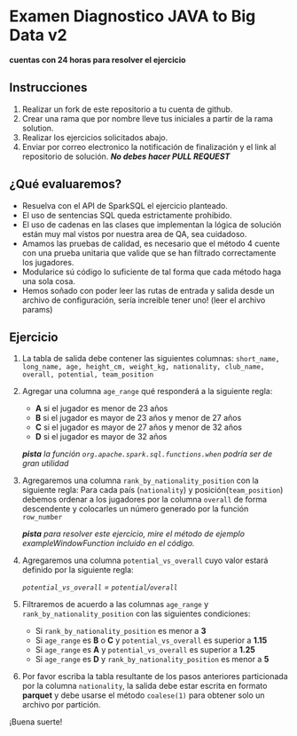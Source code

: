# Examen Diagnostico JAVA to Big Data v2
**cuentas con 24 horas para resolver el ejercicio**


## Instrucciones

1. Realizar un fork de este repositorio a tu cuenta de github.
2. Crear una rama que por nombre lleve tus iniciales a partir de la rama solution.
3. Realizar los ejercicios solicitados abajo.
4. Enviar por correo electronico la notificación de finalización y el link al repositorio de solución.
**_No debes hacer PULL REQUEST_**
## ¿Qué evaluaremos?

* Resuelva con el API de SparkSQL el ejercicio planteado.
* El uso de sentencias SQL queda estrictamente prohibido.
* El uso de cadenas en las clases que implementan la lógica de solución están muy mal vistos por nuestra area de QA, sea
  cuidadoso.
* Amamos las pruebas de calidad, es necesario que el método 4 cuente con una prueba unitaria 
    que valide que se han filtrado correctamente los jugadores.
* Modularice sú código lo suficiente de tal forma que cada método haga una sola cosa.
* Hemos soñado con poder leer las rutas de entrada y salida desde un archivo de configuración, sería increible tener
  uno! (leer el archivo params)

## Ejercicio

1. La tabla de salida debe contener las siguientes columnas:
   `short_name, long_name, age, height_cm, weight_kg, nationality, club_name, overall, potential, team_position`
   
2. Agregar una columna `age_range` qué responderá a la siguiente regla:
    * **A** si el jugador es menor de 23 años
    * **B** si el jugador es mayor de 23 años y menor de 27 años
    * **C** si el jugador es mayor de 27 años y menor de 32 años
    * **D** si el jugador es mayor de 32 años
    
    ***pista** la función `org.apache.spark.sql.functions.when` podría ser de gran utilidad*
3. Agregaremos una columna `rank_by_nationality_position` con la siguiente regla:
    Para cada país (`nationality`) y posición(`team_position`) debemos ordenar a los jugadores por la columna `overall`
    de forma descendente y colocarles un número generado por la función `row_number`
     
   ***pista** para resolver este ejercicio, mire el método de ejemplo exampleWindowFunction incluido en el código.*
4. Agregaremos una columna `potential_vs_overall` cuyo valor estará definido por la siguiente regla:
   
   *`potential_vs_overall` = `potential`/`overall`*
    
5. Filtraremos de acuerdo a las columnas `age_range` y `rank_by_nationality_position` con las siguientes condiciones:
    * Si `rank_by_nationality_position` es menor a **3**
    * Si `age_range` es **B** o **C** y `potential_vs_overall` es superior a **1.15**
    * Si `age_range` es **A** y `potential_vs_overall` es superior a **1.25**
    * Si `age_range` es **D** y `rank_by_nationality_position` es menor a **5**

6. Por favor escriba la tabla resultante de los pasos anteriores particionada por la columna `nationality`, la salida
   debe estar escrita en formato **parquet** y debe usarse el método `coalese(1)`
   para obtener solo un archivo por partición.

¡Buena suerte!
